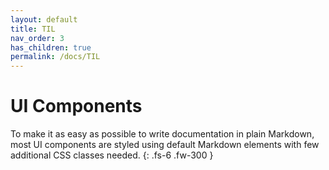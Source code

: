 ```yaml
---
layout: default
title: TIL
nav_order: 3
has_children: true
permalink: /docs/TIL
---
```


# UI Components

To make it as easy as possible to write documentation in plain Markdown, most UI components are styled using default Markdown elements with few additional CSS classes needed.
{: .fs-6 .fw-300 }
